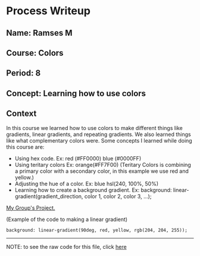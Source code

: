 # Process Writeup

## Name: Ramses M
## Course: Colors
## Period: 8
## Concept: Learning how to use colors 

## Context

In this course we learned how to use colors to make different things like gradients, linear gradients, and repeating gradients. We also learned things like what complementary colors were. Some concepts I learned while doing this course are:
* Using hex code. Ex:  red (#FF0000) blue (#0000FF)
* Using teritary colors Ex: orange(#FF7F00) (Teritary Colors is combining a primary color with a secondary color, in this example we use red and yellow.)
* Adjusting the hue of a color. Ex: blue	hsl(240, 100%, 50%)
* Learning how to create a background gradient. Ex:  background: linear-gradient(gradient_direction, color 1, color 2, color 3, ...);

[My Group's Project.](https://app.pickcode.io/project/cm3ndtjm795d047v5s1701a8f)

(Example of the code to making a linear gradient)

```language
background: linear-gradient(90deg, red, yellow, rgb(204, 204, 255));
```
---

NOTE: to see the raw code for this file, click [here](https://raw.githubusercontent.com/hstatsep/other/main/writeups/template.md)

